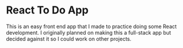 # React To Do App
This is an easy front end app that I made to practice doing some React
development. I originally planned on making this a full-stack app but 
decided against it so I could work on other projects.
